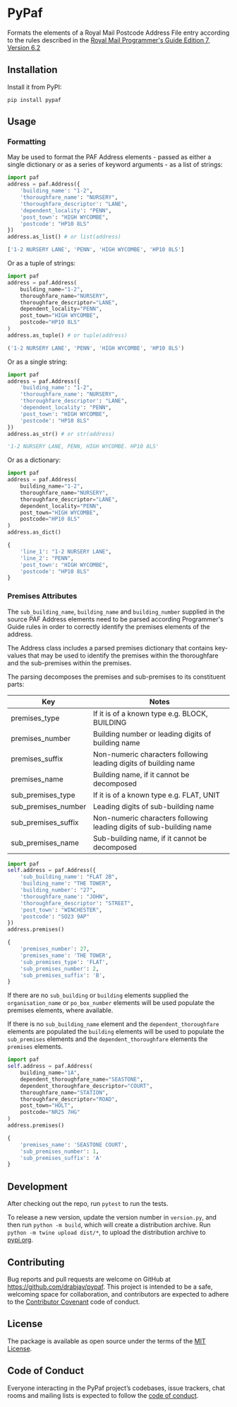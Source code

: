 # PyPaf

Formats the elements of a Royal Mail Postcode Address File entry according to the rules described in the [Royal Mail Programmer's Guide Edition 7, Version 6.2](https://www.poweredbypaf.com/wp-content/uploads/2024/11/Latest-Programmers_guide_Edition-7-Version-6-2.pdf)

## Installation

Install it from PyPI:

    pip install pypaf

## Usage

### Formatting

May be used to format the PAF Address elements - passed as either a single dictionary or as a series of keyword arguments - as a list of strings:

```python
import paf
address = paf.Address({
    'building_name': "1-2",
    'thoroughfare_name': "NURSERY",
    'thoroughfare_descriptor': "LANE",
    'dependent_locality': "PENN",
    'post_town': "HIGH WYCOMBE",
    'postcode': "HP10 8LS"
})
address.as_list() # or list(address)

['1-2 NURSERY LANE', 'PENN', 'HIGH WYCOMBE', 'HP10 8LS']
```

Or as a tuple of strings:

```python
import paf
address = paf.Address(
    building_name="1-2",
    thoroughfare_name="NURSERY",
    thoroughfare_descriptor="LANE",
    dependent_locality="PENN",
    post_town="HIGH WYCOMBE",
    postcode="HP10 8LS"
)
address.as_tuple() # or tuple(address)

('1-2 NURSERY LANE', 'PENN', 'HIGH WYCOMBE', 'HP10 8LS')
```

Or as a single string:

```python
import paf
address = paf.Address({
    'building_name': "1-2",
    'thoroughfare_name': "NURSERY",
    'thoroughfare_descriptor': "LANE",
    'dependent_locality': "PENN",
    'post_town': "HIGH WYCOMBE",
    'postcode': "HP10 8LS"
})
address.as_str() # or str(address)

'1-2 NURSERY LANE, PENN, HIGH WYCOMBE. HP10 8LS'
```

Or as a dictionary:

```python
import paf
address = paf.Address(
    building_name="1-2",
    thoroughfare_name="NURSERY",
    thoroughfare_descriptor="LANE",
    dependent_locality="PENN",
    post_town="HIGH WYCOMBE",
    postcode="HP10 8LS"
)
address.as_dict()

{
    'line_1': "1-2 NURSERY LANE",
    'line_2': "PENN",
    'post_town': "HIGH WYCOMBE",
    'postcode': "HP10 8LS"
}
```

### Premises Attributes

The `sub_building_name`, `building_name` and `building_number` supplied in the source PAF Address elements need to be parsed according Programmer's Guide rules in order to correctly identify the premises elements of the address.

The Address class includes a parsed premises dictionary that contains key-values that may be used to identify the premises within the thoroughfare and the sub-premises within the premises.

The parsing decomposes the premises and sub-premises to its constituent parts:

| Key                 | Notes |
| ------------------- | ----------- |
| premises_type       | If it is of a known type e.g. BLOCK, BUILDING |
| premises_number     | Building number or leading digits of building name |
| premises_suffix     | Non-numeric characters following leading digits of building name |
| premises_name       | Building name, if it cannot be decomposed |
| sub_premises_type   | If it is of a known type e.g. FLAT, UNIT |
| sub_premises_number | Leading digits of sub-building name |
| sub_premises_suffix | Non-numeric characters following leading digits of sub-building name |
| sub_premises_name   | Sub-building name, if it cannot be decomposed |

```python
import paf
self.address = paf.Address({
    'sub_building_name': "FLAT 2B",
    'building_name': "THE TOWER",
    'building_number': "27",
    'thoroughfare_name': "JOHN",
    'thoroughfare_descriptor': "STREET",
    'post_town': "WINCHESTER",
    'postcode': "SO23 9AP"
})
address.premises()

{
    'premises_number': 27,
    'premises_name': 'THE TOWER',
    'sub_premises_type': 'FLAT',
    'sub_premises_number': 2,
    'sub_premises_suffix': 'B',
}
```

If there are no `sub_building` or `building` elements supplied the `organisation_name` or `po_box_number` elements will be used populate the premises elements, where available.

If there is no `sub_building_name` element and the `dependent_thoroughfare` elements are populated the `building` elements will be used to populate the `sub_premises` elements and the `dependent_thoroughfare` elements the `premises` elements.

```python
import paf
self.address = paf.Address(
    building_name="1A",
    dependent_thoroughfare_name="SEASTONE",
    dependent_thoroughfare_descriptor="COURT",
    thoroughfare_name="STATION",
    thoroughfare_descriptor="ROAD",
    post_town="HOLT",
    postcode="NR25 7HG"
)
address.premises()

{
    'premises_name': 'SEASTONE COURT',
    'sub_premises_number': 1,
    'sub_premises_suffix': 'A'
}
```

## Development

After checking out the repo, run `pytest` to run the tests.

To release a new version, update the version number in `version.py`, and then run `python -m build`, which will create a distribution archive. Run `python -m twine upload dist/*`, to upload the distribution archive to [pypi.org](https://pypi.org).

## Contributing

Bug reports and pull requests are welcome on GitHub at https://github.com/drabjay/pypaf. This project is intended to be a safe, welcoming space for collaboration, and contributors are expected to adhere to the [Contributor Covenant](http://contributor-covenant.org) code of conduct.

## License

The package is available as open source under the terms of the [MIT License](http://opensource.org/licenses/MIT).

## Code of Conduct

Everyone interacting in the PyPaf project’s codebases, issue trackers, chat rooms and mailing lists is expected to follow the [code of conduct](https://github.com/drabjayc/pypaf/blob/master/CODE_OF_CONDUCT.md).